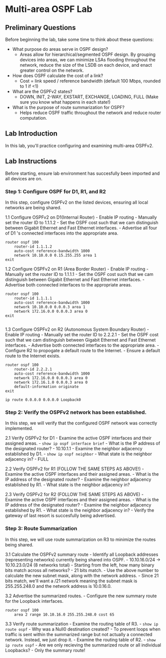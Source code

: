 # Multi-area OSPF Lab


## Preliminary Questions
Before beginning the lab, take some time to think about these questions:
- What purpose do areas serve in OSPF design?
    - Areas allow for hierarchical/segmented OSPF design. 
    By grouping devices into areas, we can minimize LSAs flooding throughout the network, reduce the size of the LSDB on each device, and enact greater control on the network.
- How does OSPF calculate the cost of a link?
    - Cost = link speed / reference bandwidth (default 100 Mbps, rounded to 1 if <1)
- What are the OSPFv2 states?
    - DOWN, INIT, 2-WAY, EXSTART, EXCHANGE, LOADING, FULL (Make sure you know what happens in each state!)
- What is the purpose of route summarization for OSPF?
    - Helps reduce OSPF traffic throughout the network and reduce router computation.

## Lab Introduction
In this lab, you'll practice configuring and examining multi-area OSPFv2.

## Lab Instructions
Before starting, ensure lab environment has succesfully been imported and all devices are on.

### Step 1: Configure OSPF for D1, R1, and R2
In this step, configure OSPFv2 on the listed devices, ensuring all local networks are being shared.

1.1 Configure OSPFv2 on D1(Internal Router)
    - Enable IP routing
    - Manually set the router ID to 1.1.1.2
    - Set the OSPF cost such that we cam distinguish between Gigabit Ethernet and Fast Ethernet interfaces.
    - Advertise all four of D1
's connected interfaces into the appropriate area.

```
router ospf 100
    router-id 1.1.1.2
    auto-cost reference-bandwidth 1000
    network 10.10.0.0 0.15.255.255 area 1
exit

```

1.2 Configure OSPFv2 on R1 (Area Border Router)
    - Enable IP routing
    - Manually set the router ID to 1.1.1.1
    - Set the OSPF cost such that we cam distinguish between Gigabit Ethernet and Fast Ethernet interfaces.
    - Advertise both connected interfaces to the appropriate areas.

```
router ospf 100
    router-id 1.1.1.1
    auto-cost reference-bandwidth 1000
    network 10.10.0.0 0.0.0.3 area 1
    network 172.16.0.0 0.0.0.3 area 0
exit


```

1.3 Configure OSPFv2 on R2 (Autonomous System Boundary Router)
    - Enable IP routing
    - Manually set the router ID to 2.2.2.1
    - Set the OSPF cost such that we cam distinguish between Gigabit Ethernet and Fast Ethernet interfaces.
    - Advertise both connected interfaces to the appropriate area.
    - Configure R2 to propogate a default route to the Internet.
    - Ensure a default route to the Internet exists.

```
router ospf 100
    router-id 2.2.2.1
    auto-cost reference-bandwidth 1000
    network 172.16.0.0 0.0.0.3 area 0
    network 172.16.1.0 0.0.0.3 area 0
    default-information originate
exit

ip route 0.0.0.0 0.0.0.0 Loopback0
```

### Step 2: Verify the OSPFv2 network has been established.
In this step, we will verify that the configured OSPF network was correctly implemented.

2.1 Verify OSPFv2 for D1
    - Examine the active OSPF interfaces and their assigned areas.
        - ```show ip ospf interface brief```
    - What is the IP address of the designated router?
        - 10.10.1.1
    - Examine the neighbor adjacency established by D1.
        - ```show ip ospf neighbor```
    - What state is the neighbor adjacency in?
        - FULL

2.2 Verify OSPFv2 for R1 (FOLLOW THE SAME STEPS AS ABOVE!)
    - Examine the active OSPF interfaces and their assigned areas.
    - What is the IP address of the designated router?
    - Examine the neighbor adjacency established by R1.
    - What state is the neighbor adjacency in?

2.3 Verify OSPFv2 for R2 (FOLLOW THE SAME STEPS AS ABOVE)
    - Examine the active OSPF interfaces and their assigned areas.
    - What is the IP address of the designated router?
    - Examine the neighbor adjacency established by R1.
    - What state is the neighbor adjacency in?
    - Verify the gateway of last resort is succesfully being advertised.   
  
### Step 3: Route Summarization
In this step, we will use route summarization on R3 to minimize the routes being shared.

3.1 Calculate the OSPFv2 summary route
    - Identify all Loopback addresses (representing networks) currently being shared into OSPF.
        - 10.10.16.0/24 -> 10.10.23.0/24 (8 networks total)
    - Starting from the left, how many binary bits match across all networks?
        - 21 bits match. 
    - Use the above number to calculate the new subnet mask, along with the network address.
        - Since 21 bits match, we'll want a /21 network meaning the subnet mask is 255.255.248.0 and the network address is 10.0.16.0.

3.2 Advertise the summarized routes.
    - Configure the new summary route for the Loopback interfaces.

```
router ospf 100
    area 2 range 10.10.16.0 255.255.248.0 cost 65
```

3.3 Verify route summarization
    - Examine the routing table of R3.
        - ```show ip route ospf```
    - Why was a Null0 destination created?
        - To prevent loops when traffic is sent within the summarized range but not actually a connected network. Instead, we just drop it.
    - Examine the routing table of R2.
        - ```show ip route ospf```
    - Are we only recieving the summarized route or all individual Loopbacks?
        - Only the summary route!

